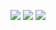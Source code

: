 [![](https://api.gh-polls.com/poll/01EBY9W6RJC6PQVT0SCV35GSYJ/villa%201)](https://api.gh-polls.com/poll/01EBY9W6RJC6PQVT0SCV35GSYJ/villa%201/vote)
[![](https://api.gh-polls.com/poll/01EBY9W6RJC6PQVT0SCV35GSYJ/villa%202)](https://api.gh-polls.com/poll/01EBY9W6RJC6PQVT0SCV35GSYJ/villa%202/vote)
[![](https://api.gh-polls.com/poll/01EBY9W6RJC6PQVT0SCV35GSYJ/villa%203)](https://api.gh-polls.com/poll/01EBY9W6RJC6PQVT0SCV35GSYJ/villa%203/vote)
